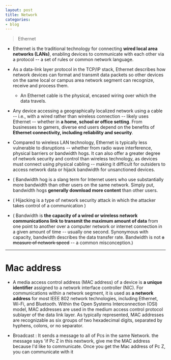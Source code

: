 ```yaml
---
layout: post
title: Network
categories:
- blog
---
```


> Ethernet

* Ethernet is the traditional technology for connecting **wired local area networks (LANs)**, enabling devices to communicate with each other via a protocol -- a set of rules or common network language.

* As a data-link layer protocol in the TCP/IP stack, Ethernet describes how network devices can format and transmit data packets so other devices on the same local or campus area network segment can recognize, receive and process them. 
  * An Ethernet cable is the physical, encased wiring over which the data travels.

* Any device accessing a geographically localized network using a cable -- i.e., with a wired rather than wireless connection -- likely uses Ethernet -- whether in **a home, school or office setting**. From businesses to gamers, diverse end users depend on the benefits of **Ethernet connectivity, including reliability and security**.

* Compared to wireless LAN technology, Ethernet is typically less vulnerable to disruptions -- whether from radio wave interference, physical barriers or bandwidth hogs. It can also offer a greater degree of network security and control than wireless technology, as devices must connect using physical cabling -- making it difficult for outsiders to access network data or hijack bandwidth for unsanctioned devices.

* ( Bandwidth hog is a slang term for Internet users who use substantially more bandwidth than other users on the same network. Simply put, bandwidth hogs **generally download more content** than other users. 
* ( Hijacking is a type of network security attack in which the attacker takes control of a communication )
* ( Bandwidth is **the capacity of a wired or wireless network communications link to transmit the maximum amount of data** from one point to another over a computer network or internet connection in a given amount of time -- usually one second. Synonymous with capacity, bandwidth describes the data transfer rate. Bandwidth is not ~~a measure of network speed~~ -- a common misconception.)

- - -
# Mac address

* A media access control address (MAC address) of a device is **a unique identifier** assigned to a network interface controller (NIC). For communications within a network segment, it is used as **a network address** for most IEEE 802 network technologies, including Ethernet, Wi-Fi, and Bluetooth. Within the Open Systems Interconnection (OSI) model, MAC addresses are used in the medium access control protocol sublayer of the data link layer. As typically represented, MAC addresses are recognizable as six groups of two hexadecimal digits, separated by hyphens, colons, or no separator.

* Broadcast : It sends a message to all of Pcs in the same Network. the message says 'if Pc Z in this nextwork, give me the MAC address because I'd like to communicate. Once you get the Mac address of Pc Z, you can communicate with it
